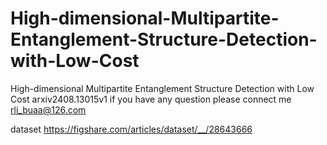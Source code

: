 # High-dimensional-Multipartite-Entanglement-Structure-Detection-with-Low-Cost
High-dimensional Multipartite Entanglement Structure Detection with Low Cost
arxiv2408.13015v1
if you have any question please connect me rli_buaa@126.com

dataset https://figshare.com/articles/dataset/__/28643666
